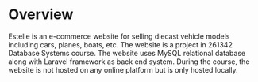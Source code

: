 # Overview
Estelle is an e-commerce website for selling diecast vehicle models including cars, planes, boats, etc. The website is a project in 261342 Database Systems course. The website uses MySQL relational database along with Laravel framework as back end system. During the course, the website is not hosted on any online platform but is only hosted locally.
